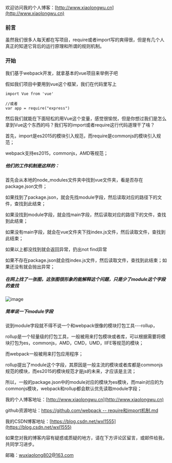 欢迎访问我的个人博客：[http://www.xiaolongwu.cn](http://www.xiaolongwu.cn)
### 前言
虽然我们很多人每天都在写项目，require或者import写的爽得很，但是有几个人真正的知道它背后的运行原理和所谓的规则机制。

### 开始
我们基于webpack开发，就拿基本的vue项目来举例子吧

假如我们项目中要用到vue这个框架，我们在代码里写上

```
import Vue from 'vue'

//或者
var app = require("express")
```

然后我们就能在下面轻松的用Vue这个变量，感觉很愉悦，但是你想过我们是怎么拿到Vue这个东西的吗？我们写的import或者require这行代码道理干了啥？

首先，import是es2015的模块引入规范，而require是commonjs的模块引入规范；

webpack支持es2015，commonjs，AMD等规范；

##### 他们的工作机制是这样的：

首先会从本地的node_modules文件夹中找到vue文件夹，看是否存在package.json文件；

如果找到了package.json，就会先找module字段，然后读取对应的路径下的文件，查找到此结束；

如果没找到module字段，就会找main字段，然后读取对应的路径下的文件，查找到此结束；

如果没有main字段，就会在vue文件夹下找index.js文件，然后读取文件，查找到此结束；

如果以上都没找到就会返回异常，扔出not find异常

如果不存在package.json就会找index.js文件，然后读取文件，查找到此结束；如果还没有就会抛出异常；

##### 在网上找了一张图，这张图很形象的能解释这个问题，只是少了module这个字段的查找

![image](http://olv6wm3nj.bkt.clouddn.com/18-8-13/71790366.jpg)

##### 简单说一下module字段

说到module字段就不得不说一个和webpack很像的模块打包工具---rollup，

rollup是一个轻量级的打包工具，一般被用来打包模块或者库，可以根据需要将模块打包为es，commonjs，AMD，CMD，UMD，IIFE等规范的模块；

而webpack一般被用来打包应用程序；

rollup提出了module这个字段，其原因是一般主流的模块或者库都是commonjs规范的模块，而es2015的模块规范才是js的未来，才应该是主流；

所以，一般的package.json中的module对应的模块为es模块，而main对应的为commonjs模块，webpack和rollup都会默认优先读取module字段；




我的个人博客地址：[http://www.xiaolongwu.cn](http://www.xiaolongwu.cn)

github资源地址：[https://github.com/webpack -- require和import机制.md](https://github.com/LeonWuV/FE-blog-repository/blob/master/webpack/webpack%20--%20require%E5%92%8Cimport%E6%9C%BA%E5%88%B6.md)

我的CSDN博客地址：[https://blog.csdn.net/wxl1555](https://blog.csdn.net/wxl1555)

如果您对我的博客内容有疑惑或质疑的地方，请在下方评论区留言，或邮件给我，共同学习进步。

邮箱：wuxiaolong802@163.com